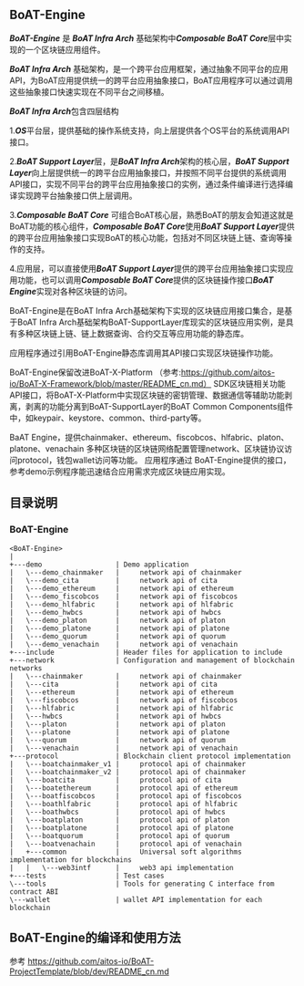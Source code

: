 ## BoAT-Engine

***BoAT-Engine*** 是 ***BoAT Infra Arch*** 基础架构中***Composable BoAT Core***层中实现的一个区块链应用组件。

***BoAT Infra Arch*** 基础架构，是一个跨平台应用框架，通过抽象不同平台的应用API，为BoAT应用提供统一的跨平台应用抽象接口，BoAT应用程序可以通过调用这些抽象接口快速实现在不同平台之间移植。

***BoAT Infra Arch***包含四层结构
    
1.***OS***平台层，提供基础的操作系统支持，向上层提供各个OS平台的系统调用API接口。
    
2.***BoAT Support Layer***层，是***BoAT Infra Arch***架构的核心层，***BoAT Support Layer***向上层提供统一的跨平台应用抽象接口，并按照不同平台提供的系统调用API接口，实现不同平台的跨平台应用抽象接口的实例，通过条件编译进行选择编译实现跨平台抽象接口供上层调用。

3.***Composable BoAT Core*** 可组合BoAT核心层，熟悉BoAT的朋友会知道这就是BoAT功能的核心组件，***Composable BoAT Core***使用***BoAT Support Layer***提供的跨平台应用抽象接口实现BoAT的核心功能，包括对不同区块链上链、查询等操作的支持。

4.应用层，可以直接使用***BoAT Support Layer***提供的跨平台应用抽象接口实现应用功能，也可以调用***Composable BoAT Core***提供的区块链操作接口***BoAT Engine***实现对各种区块链的访问。

BoAT-Engine是在BoAT Infra Arch基础架构下实现的区块链应用接口集合，是基于BoAT Infra Arch基础架构BoAT-SupportLayer库现实的区块链应用实例，是具有多种区块链上链、链上数据查询、合约交互等应用功能的静态库。

应用程序通过引用BoAT-Engine静态库调用其API接口实现区块链操作功能。

BoAT-Engine保留改进BoAT-X-Platform （参考:https://github.com/aitos-io/BoAT-X-Framework/blob/master/README_cn.md） SDK区块链相关功能API接口，将BoAT-X-Platform中实现区块链的密钥管理、数据通信等辅助功能剥离，剥离的功能分离到BoAT-SupportLayer的BoAT Common Components组件中，如keypair、keystore、common、third-party等。

BaAT Engine，提供chainmaker、ethereum、fiscobcos、hlfabric、platon、platone、venachain  多种区块链的区块链网络配置管理network、区块链协议访问protocol，钱包wallet访问等功能。
应用程序通过 BoAT-Engine提供的接口，参考demo示例程序能迅速结合应用需求完成区块链应用实现。

## 目录说明
### BoAT-Engine
```
<BoAT-Engine>
|
+---demo                  | Demo application
|   \---demo_chainmaker   |     network api of chainmaker
|   \---demo_cita         |     network api of cita
|   \---demo_ethereum     |     network api of ethereum
|   \---demo_fiscobcos    |     network api of fiscobcos
|   \---demo_hlfabric     |     network api of hlfabric
|   \---demo_hwbcs        |     network api of hwbcs
|   \---demo_platon       |     network api of platon
|   \---demo_platone      |     network api of platone
|   \---demo_quorum       |     network api of quorum
|   \---demo_venachain    |     network api of venachain
+---include               | Header files for application to include
+---network               | Configuration and management of blockchain networks
|   \---chainmaker        |     network api of chainmaker
|   \---cita              |     network api of cita
|   \---ethereum          |     network api of ethereum
|   \---fiscobcos         |     network api of fiscobcos
|   \---hlfabric          |     network api of hlfabric
|   \---hwbcs             |     network api of hwbcs
|   \---platon            |     network api of platon
|   \---platone           |     network api of platone
|   \---quorum            |     network api of quorum
|   \---venachain         |     network api of venachain
+---protocol              | Blockchain client protocol implementation
|   \---boatchainmaker_v1 |     protocol api of chainmaker
|   \---boatchainmaker_v2 |     protocol api of chainmaker
|   \---boatcita          |     protocol api of cita
|   \---boatethereum      |     protocol api of ethereum
|   \---boatfiscobcos     |     protocol api of fiscobcos
|   \---boathlfabric      |     protocol api of hlfabric
|   \---boathwbcs         |     protocol api of hwbcs
|   \---boatplaton        |     protocol api of platon
|   \---boatplatone       |     protocol api of platone
|   \---boatquorum        |     protocol api of quorum
|   \---boatvenachain     |     protocol api of venachain
|   +---common            |     Universal soft algorithms implementation for blockchains
|   |   \---web3intf      |     web3 api implementation
+---tests                 | Test cases
\---tools                 | Tools for generating C interface from contract ABI
\---wallet                | wallet API implementation for each blockchain
```

## BoAT-Engine的编译和使用方法
参考 https://github.com/aitos-io/BoAT-ProjectTemplate/blob/dev/README_cn.md
